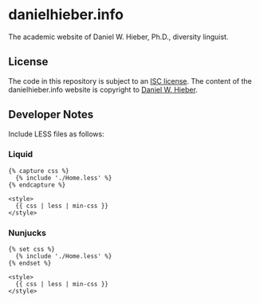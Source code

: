 # danielhieber.info

The academic website of Daniel W. Hieber, Ph.D., diversity linguist.

## License

The code in this repository is subject to an [ISC license][ISC]. The content of the danielhieber.info website is copyright to [Daniel W. Hieber][me].

## Developer Notes

Include LESS files as follows:

### Liquid

```liquid
{% capture css %}
  {% include './Home.less' %}
{% endcapture %}

<style>
  {{ css | less | min-css }}
</style>
```

### Nunjucks

```
{% set css %}
  {% include './Home.less' %}
{% endset %}

<style>
  {{ css | less | min-css }}
</style>
```

<!-- LINKS -->
[ISC]: https://choosealicense.com/licenses/isc/
[me]:  https://danielhieber.info/
